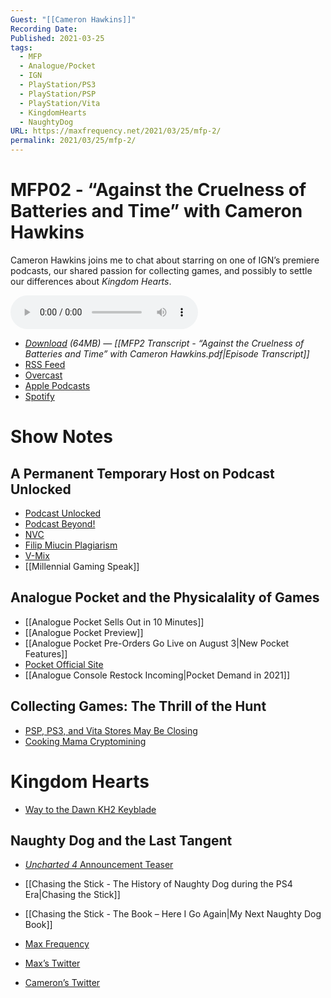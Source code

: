 ```yaml
---
Guest: "[[Cameron Hawkins]]"
Recording Date: 
Published: 2021-03-25
tags:
  - MFP
  - Analogue/Pocket
  - IGN
  - PlayStation/PS3
  - PlayStation/PSP
  - PlayStation/Vita
  - KingdomHearts
  - NaughtyDog
URL: https://maxfrequency.net/2021/03/25/mfp-2/
permalink: 2021/03/25/mfp-2/
---
```

# MFP02 - “Against the Cruelness of Batteries and Time” with Cameron Hawkins

Cameron Hawkins joins me to chat about starring on one of IGN’s premiere podcasts, our shared passion for collecting games, and possibly to settle our differences about *Kingdom Hearts*.

<audio controls>
  <source src="https://traffic.libsyn.com/maxfrequency/MF02_Final_corrected.mp3">
</audio>

- *[Download](https://traffic.libsyn.com/maxfrequency/MF02_Final_corrected.mp3) (64MB)  — [[MFP2 Transcript - “Against the Cruelness of Batteries and Time” with Cameron Hawkins.pdf|Episode Transcript]]*
- [RSS Feed](https://maxfrequency.libsyn.com/rss)
- [Overcast](https://overcast.fm/itunes1557043396)
- [Apple Podcasts](https://podcasts.apple.com/us/podcast/the-max-frequency-podcast/id1557043396)
- [Spotify](https://open.spotify.com/show/3W1LwBNmhZ6s5QmQViWXKn)

# Show Notes
## A Permanent Temporary Host on Podcast Unlocked

- [Podcast Unlocked](http://feeds.ign.com/ignfeeds/podcasts/xbox360/)
- [Podcast Beyond!](http://feeds.ign.com/ignfeeds/podcasts/beyond/)
- [NVC](http://feeds.ign.com/ignfeeds/podcasts/wii)
- [Filip Miucin Plagiarism ](https://kotaku.com/ign-pulls-ex-editors-posts-after-dozens-more-plagiarism-1828357792)
- [V-Mix](https://www.vmix.com/)
- [[Millennial Gaming Speak]]
## Analogue Pocket and the Physicalality of Games

- [[Analogue Pocket Sells Out in 10 Minutes]]
- [[Analogue Pocket Preview]]
- [[Analogue Pocket Pre-Orders Go Live on August 3|New Pocket Features]]
- [Pocket Official Site](https://www.analogue.co/pocket)
- [[Analogue Console Restock Incoming|Pocket Demand in 2021]]
## Collecting Games: The Thrill of the Hunt

- [PSP, PS3, and Vita Stores May Be Closing](https://www.polygon.com/22345099/ps3-ps-vita-psp-playstation-store-shutting-down-closes)
- [Cooking Mama Cryptomining](https://www.ign.com/articles/cooking-mama-cookstar-cryptocurrency-mining-cryptomining)
# Kingdom Hearts

- [Way to the Dawn KH2 Keyblade](https://www.khwiki.com/Way_to_the_Dawn)
## Naughty Dog and the Last Tangent

- [*Uncharted 4* Announcement Teaser](https://youtu.be/_SnJPTkrD7o)
- [[Chasing the Stick - The History of Naughty Dog during the PS4 Era|Chasing the Stick]]
- [[Chasing the Stick - The Book – Here I Go Again|My Next Naughty Dog Book]]

- [Max Frequency](https://maxfrequency.net/)
- [Max’s Twitter](https://www.twitter.com/MaxRoberts143)
- [Cameron’s Twitter](https://www.twitter.com/CamFinalFix)